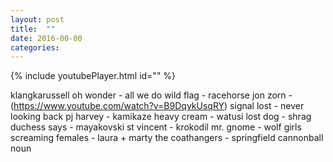 ```yaml
---
layout: post
title:  ""
date: 2016-00-00
categories:
---
```

{% include youtubePlayer.html id="" %}

klangkarussell
oh wonder - all we do
wild flag - racehorse
jon zorn -
(https://www.youtube.com/watch?v=B9DqykUsqRY)
signal lost - never looking back
pj harvey - kamikaze
heavy cream - watusi
lost dog - shrag
duchess says - mayakovski
st vincent - krokodil
mr. gnome - wolf girls
screaming females - laura + marty
the coathangers - springfield cannonball
noun
